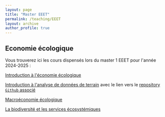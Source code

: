 ```yaml
---
layout: page
title: "Master EEET"
permalink: /teaching/EEET
layout: archive
author_profile: true
---
```


## Economie écologique

Vous trouverez ici les cours dispensés lors du master 1 EEET pour l'année 2024-2025 :

[Introduction à l'économie écologique](https://sim-jean.github.io/files/teaching/EEET/ECOL_ECON_Intro.html)

[Introduction à l'analyse de données de terrain](https://sim-jean.github.io/files/teaching/EEET/Presentation.html) avec le lien vers le [repository `Github` associé](https://github.com/sim-jean/intro_data_analysis)

[Macroéconomie écologique](https://sim-jean.github.io/files/teaching/EEET/ECOL_ECON_macro.html)

[La biodiversité et les services écosystémiques](https://sim-jean.github.io/files/teaching/EEET/ECOL_ECON_biodiv.html)